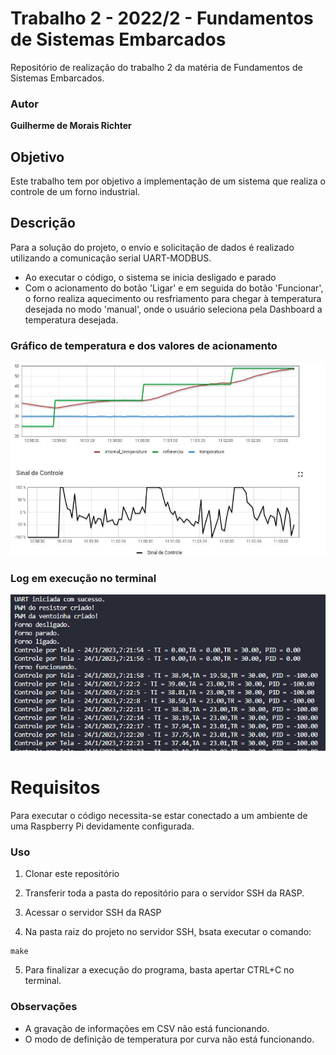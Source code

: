 # Trabalho 2 - 2022/2 - Fundamentos de Sistemas Embarcados

Repositório de realização do trabalho 2 da matéria de Fundamentos de Sistemas Embarcados.

### Autor

**Guilherme de Morais Richter**

## Objetivo

Este trabalho tem por objetivo a implementação de um sistema que realiza o controle de um forno industrial.

## Descrição

Para a solução do projeto, o envio e solicitação de dados é realizado utilizando a comunicação serial UART-MODBUS.

- Ao executar o código, o sistema se inicia desligado e parado 
- Com o acionamento do botão 'Ligar' e em seguida do botão 'Funcionar', o forno realiza aquecimento ou resfriamento para chegar à temperatura desejada no modo 'manual', onde o usuário seleciona pela Dashboard a temperatura desejada.

### Gráfico de temperatura e dos valores de acionamento

![Gráfico dos valores de acionamento](assets/sinal_controle.jpg)

### Log em execução no terminal

![Log em execução no terminal](assets/log.png)

# **Requisitos**

Para executar o código necessita-se estar conectado a um ambiente de uma Raspberry Pi devidamente configurada.

### **Uso**

1. Clonar este repositório

2. Transferir toda a pasta do repositório para o servidor SSH da RASP.

3. Acessar o servidor SSH da RASP

4. Na pasta raiz do projeto no servidor SSH, bsata executar o comando:

```
make
```

5. Para finalizar a execução do programa, basta apertar CTRL+C no terminal.

### Observações

- A gravação de informações em CSV não está funcionando.
- O modo de definição de temperatura por curva não está funcionando.
